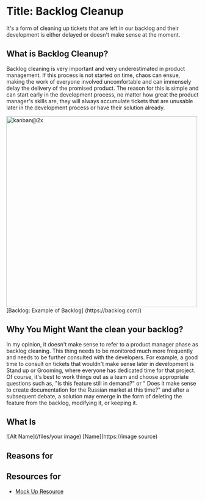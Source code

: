 # Title: Backlog Cleanup

It's a form of cleaning up tickets that are left in our backlog and their development is either delayed or doesn't make sense at the moment. 

## What is Backlog Cleanup?

Backlog cleaning is very important and very underestimated in product management. If this process is not started on time, chaos can ensue, making the work of everyone involved uncomfortable and can immensely delay the delivery of the promised product. The reason for this is simple and can start early in the development process, no matter how great the product manager's skills are, they will always accumulate tickets that are unusable later in the development process or have their solution already.

<img width="500" alt="kanban@2x" src="https://user-images.githubusercontent.com/28947448/168887192-abc21258-e825-4804-8501-3cc3a98676fe.png">
[Backlog: Example of Backlog] (https://backlog.com/)

## Why You Might Want the clean your backlog?

In my opinion, it doesn't make sense to refer to a product manager phase as backlog cleaning. This thing needs to be monitored much more frequently and needs to be further consulted with the developers. For example, a good time to consult on tickets that wouldn't make sense later in development is Stand up or Grooming, where everyone has dedicated time for that project. Of course, it's best to work things out as a team and choose appropriate questions such as, "Is this feature still in demand?" or " Does it make sense to create documentation for the Russian market at this time?" and after a subsequent debate, a solution may emerge in the form of deleting the feature from the backlog, modifying it, or keeping it.

## What Is

![Alt Name](/files/your image)
[Name](https://image source)

## Reasons for

## Resources for

- [Mock Up Resource](https://dxkb.io)
